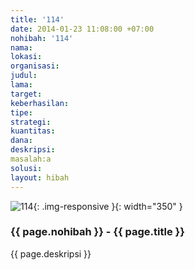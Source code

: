 ```yaml
---
title: '114'
date: 2014-01-23 11:08:00 +07:00
nohibah: '114'
nama:
lokasi:
organisasi:
judul:
lama:
target:
keberhasilan:
tipe:
strategi:
kuantitas:
dana:
deskripsi:
masalah:a
solusi:
layout: hibah
---
```


![114](/static/img/hibahcms/114.png){: .img-responsive }{: width="350" }

### {{ page.nohibah }} - {{ page.title }}

{{ page.deskripsi }}
